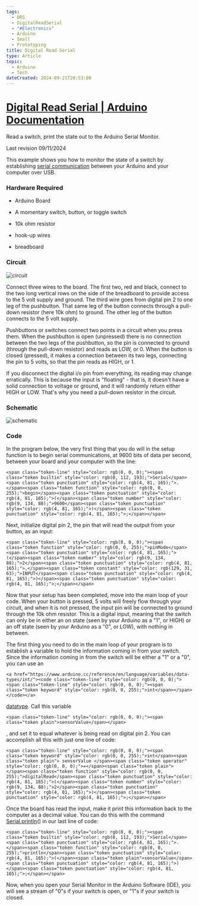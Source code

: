 ```yaml
---
tags:
  - DRS
  - DigitalReadSerial
  - "#Electronics"
  - Arduino
  - Small
  - Prototyping
title: Digital Read Serial
type: Article
topic:
  - Arduino
  - Tech
dateCreated: 2024-09-21T20:53:00
---
```

# [Digital Read Serial | Arduino Documentation](https://docs.arduino.cc/built-in-examples/basics/DigitalReadSerial/)

Read a switch, print the state out to the Arduino Serial Monitor.

Last revision 09/11/2024

This example shows you how to monitor the state of a switch by establishing [serial communication](https://www.arduino.cc/en/Reference/Serial) between your Arduino and your computer over USB.

### Hardware Required

-   Arduino Board
    
-   A momentary switch, button, or toggle switch
    
-   10k ohm resistor
    
-   hook-up wires
    
-   breadboard
    

### Circuit

![circuit](https://docs.arduino.cc/static/73702ee121860fa04c7f6db5bc77183b/a6d36/circuit.png)

Connect three wires to the board. The first two, red and black, connect to the two long vertical rows on the side of the breadboard to provide access to the 5 volt supply and ground. The third wire goes from digital pin 2 to one leg of the pushbutton. That same leg of the button connects through a pull-down resistor (here 10k ohm) to ground. The other leg of the button connects to the 5 volt supply.

Pushbuttons or switches connect two points in a circuit when you press them. When the pushbutton is open (unpressed) there is no connection between the two legs of the pushbutton, so the pin is connected to ground (through the pull-down resistor) and reads as LOW, or 0. When the button is closed (pressed), it makes a connection between its two legs, connecting the pin to 5 volts, so that the pin reads as HIGH, or 1.

If you disconnect the digital i/o pin from everything, its reading may change erratically. This is because the input is "floating" - that is, it doesn't have a solid connection to voltage or ground, and it will randomly return either HIGH or LOW. That's why you need a pull-down resistor in the circuit.

### Schematic

![schematic](https://docs.arduino.cc/static/86400cf9037a0a765bd8584fe48fad17/a6d36/schematic.png)

### Code

In the program below, the very first thing that you do will in the setup function is to begin serial communications, at 9600 bits of data per second, between your board and your computer with the line:

```
<span class="token-line" style="color: rgb(0, 0, 0);"><span class="token builtin" style="color: rgb(0, 112, 193);">Serial</span><span class="token punctuation" style="color: rgb(4, 81, 165);">.</span><span class="token function" style="color: rgb(0, 0, 255);">begin</span><span class="token punctuation" style="color: rgb(4, 81, 165);">(</span><span class="token number" style="color: rgb(9, 134, 88);">9600</span><span class="token punctuation" style="color: rgb(4, 81, 165);">)</span><span class="token punctuation" style="color: rgb(4, 81, 165);">;</span></span>
```

Next, initialize digital pin 2, the pin that will read the output from your button, as an input:

```
<span class="token-line" style="color: rgb(0, 0, 0);"><span class="token function" style="color: rgb(0, 0, 255);">pinMode</span><span class="token punctuation" style="color: rgb(4, 81, 165);">(</span><span class="token number" style="color: rgb(9, 134, 88);">2</span><span class="token punctuation" style="color: rgb(4, 81, 165);">,</span><span class="token constant" style="color: rgb(129, 31, 63);">INPUT</span><span class="token punctuation" style="color: rgb(4, 81, 165);">)</span><span class="token punctuation" style="color: rgb(4, 81, 165);">;</span></span>
```

Now that your setup has been completed, move into the main loop of your code. When your button is pressed, 5 volts will freely flow through your circuit, and when it is not pressed, the input pin will be connected to ground through the 10k ohm resistor. This is a digital input, meaning that the switch can only be in either an on state (seen by your Arduino as a "1", or HIGH) or an off state (seen by your Arduino as a "0", or LOW), with nothing in between.

The first thing you need to do in the main loop of your program is to establish a variable to hold the information coming in from your switch. Since the information coming in from the switch will be either a "1" or a "0", you can use an[](https://www.arduino.cc/reference/en/language/variables/data-types/int/)

```
<a href="https://www.arduino.cc/reference/en/language/variables/data-types/int/"><code class="token-line" style="color: rgb(0, 0, 0);"><span class="token-line" style="color: rgb(0, 0, 0);"><span class="token keyword" style="color: rgb(0, 0, 255);">int</span></span></code></a>
```

[datatype](https://www.arduino.cc/reference/en/language/variables/data-types/int/). Call this variable

```
<span class="token-line" style="color: rgb(0, 0, 0);"><span class="token plain">sensorValue</span></span>
```

, and set it to equal whatever is being read on digital pin 2. You can accomplish all this with just one line of code:

```
<span class="token-line" style="color: rgb(0, 0, 0);"><span class="token keyword" style="color: rgb(0, 0, 255);">int</span><span class="token plain"> sensorValue </span><span class="token operator" style="color: rgb(0, 0, 0);">=</span><span class="token plain"> </span><span class="token function" style="color: rgb(0, 0, 255);">digitalRead</span><span class="token punctuation" style="color: rgb(4, 81, 165);">(</span><span class="token number" style="color: rgb(9, 134, 88);">2</span><span class="token punctuation" style="color: rgb(4, 81, 165);">)</span><span class="token punctuation" style="color: rgb(4, 81, 165);">;</span></span>
```

Once the board has read the input, make it print this information back to the computer as a decimal value. You can do this with the command [Serial.println](https://www.arduino.cc/en/Serial/Println)() in our last line of code:

```
<span class="token-line" style="color: rgb(0, 0, 0);"><span class="token builtin" style="color: rgb(0, 112, 193);">Serial</span><span class="token punctuation" style="color: rgb(4, 81, 165);">.</span><span class="token function" style="color: rgb(0, 0, 255);">println</span><span class="token punctuation" style="color: rgb(4, 81, 165);">(</span><span class="token plain">sensorValue</span><span class="token punctuation" style="color: rgb(4, 81, 165);">)</span><span class="token punctuation" style="color: rgb(4, 81, 165);">;</span></span>
```

Now, when you open your Serial Monitor in the Arduino Software (IDE), you will see a stream of "0"s if your switch is open, or "1"s if your switch is closed.